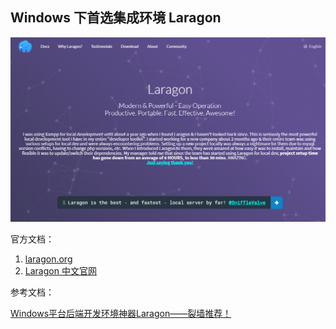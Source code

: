 ## Windows 下首选集成环境 Laragon

![](/assets/RJDICAU@TD2D}%28UQ[5H$A[2.png)

官方文档：

1. [laragon.org](https://laragon.org/)
2. [Laragon 中文官网](http://www.laragon.com.cn/)

参考文档：

[Windows平台后端开发环境神器Laragon——裂墙推荐！](https://segmentfault.com/a/1190000019091387)

